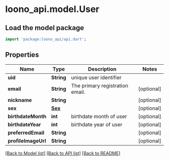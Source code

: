 # loono_api.model.User

## Load the model package
```dart
import 'package:loono_api/api.dart';
```

## Properties
Name | Type | Description | Notes
------------ | ------------- | ------------- | -------------
**uid** | **String** | unique user identifier | 
**email** | **String** | The primary registration email. | [optional] 
**nickname** | **String** |  | [optional] 
**sex** | [**Sex**](Sex.md) |  | [optional] 
**birthdateMonth** | **int** | birthdate month of user | [optional] 
**birthdateYear** | **int** | birthdate year of user | [optional] 
**preferredEmail** | **String** |  | [optional] 
**profileImageUrl** | **String** |  | [optional] 

[[Back to Model list]](../README.md#documentation-for-models) [[Back to API list]](../README.md#documentation-for-api-endpoints) [[Back to README]](../README.md)


